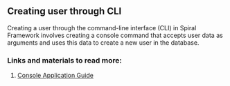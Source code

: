 ## Creating user through CLI

Creating a user through the command-line interface (CLI) in Spiral Framework involves creating a console command that accepts user data as arguments and uses this data to create a new user in the database.

### Links and materials to read more:
1. [Console Application Guide](https://spiral.dev/docs/console-commands/current/en)
